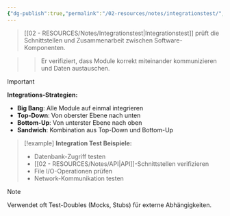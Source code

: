 ```yaml
---
{"dg-publish":true,"permalink":"/02-resources/notes/integrationstest/","tags":["testing/integration","qualitaetssicherung/schnittstellen"],"noteIcon":"","updated":"2025-09-16T23:41:26.768+02:00"}
---
```



>[[02 - RESOURCES/Notes/Integrationstest\|Integrationstest]] prüft die Schnittstellen und Zusammenarbeit zwischen Software-Komponenten.

>>Er verifiziert, dass Module korrekt miteinander kommunizieren und Daten austauschen.

>[!important] 
>**Integrations-Strategien:**
>- **Big Bang**: Alle Module auf einmal integrieren
>- **Top-Down**: Von oberster Ebene nach unten
>- **Bottom-Up**: Von unterster Ebene nach oben
>- **Sandwich**: Kombination aus Top-Down und Bottom-Up

>[!example] 
>**Integration Test Beispiele:**
>- Datenbank-Zugriff testen
>- [[02 - RESOURCES/Notes/API\|API]]-Schnittstellen verifizieren
>- File I/O-Operationen prüfen
>- Network-Kommunikation testen

>[!note] 
>Verwendet oft Test-Doubles (Mocks, Stubs) für externe Abhängigkeiten.